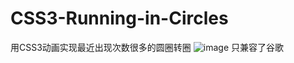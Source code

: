 # CSS3-Running-in-Circles
用CSS3动画实现最近出现次数很多的圆圈转圈
![image](http://github.com/futai/CSS3-Running-in-Circles/images/GIF.gif)
只兼容了谷歌
